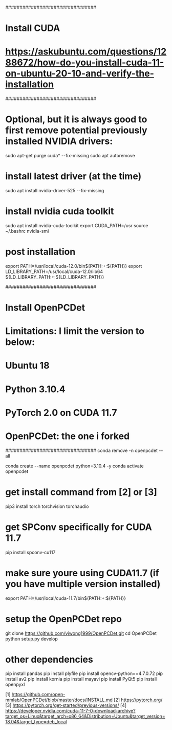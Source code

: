 ################################
# Install CUDA
# https://askubuntu.com/questions/1288672/how-do-you-install-cuda-11-on-ubuntu-20-10-and-verify-the-installation
################################
# Optional, but it is always good to first remove potential previously installed NVIDIA drivers:
sudo apt-get purge cuda* --fix-missing
sudo apt autoremove

# install latest driver (at the time)
sudo apt install nvidia-driver-525 --fix-missing

# install nvidia cuda toolkit
sudo apt install nvidia-cuda-toolkit
export CUDA_PATH=/usr
source ~/.bashrc
nvidia-smi

# post installation
export PATH=/usr/local/cuda-12.0/bin${PATH:+:${PATH}}
export LD_LIBRARY_PATH=/usr/local/cuda-12.0/lib64\
                         ${LD_LIBRARY_PATH:+:${LD_LIBRARY_PATH}}

################################
# Install OpenPCDet
# Limitations: I limit the version to below:
# Ubuntu 18
# Python 3.10.4
# PyTorch 2.0 on CUDA 11.7
# OpenPCDet: the one i forked
################################
conda remove -n openpcdet --all

conda create --name openpcdet python=3.10.4 -y
conda activate openpcdet

# get install command from [2] or [3]
pip3 install torch torchvision torchaudio

# get SPConv specifically for CUDA 11.7
pip install spconv-cu117

# make sure youre using CUDA11.7 (if you have multiple version installed)
export PATH=/usr/local/cuda-11.7/bin${PATH:+:${PATH}}

# setup the OpenPCDet repo
git clone https://github.com/yjwong1999/OpenPCDet.git
cd OpenPCDet
python setup.py develop

# other dependencies
pip install pandas
pip install plyfile
pip install opencv-python==4.7.0.72
pip install av2
pip install kornia
pip install mayavi
pip install PyQt5
pip install openpyxl

[1] https://github.com/open-mmlab/OpenPCDet/blob/master/docs/INSTALL.md
[2] https://pytorch.org/
[3] https://pytorch.org/get-started/previous-versions/
[4] https://developer.nvidia.com/cuda-11-7-0-download-archive?target_os=Linux&target_arch=x86_64&Distribution=Ubuntu&target_version=18.04&target_type=deb_local


